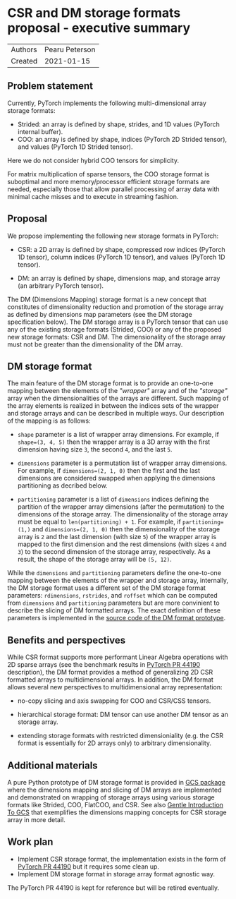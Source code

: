 # CSR and DM storage formats proposal - executive summary

|            |                 |
| ---------- | --------------- |
| Authors    | Pearu Peterson  |
| Created    | 2021-01-15      |

## Problem statement

Currently, PyTorch implements the following multi-dimensional array
storage formats:

- Strided: an array is defined by shape, strides, and 1D values
  (PyTorch internal buffer).
- COO: an array is defined by shape, indices (PyTorch 2D Strided
  tensor), and values (PyTorch 1D Strided tensor).

Here we do not consider hybrid COO tensors for simplicity.

For matrix multiplication of sparse tensors, the COO storage format is
suboptimal and more memory/processor efficient storage formats are
needed, especially those that allow parallel processing of array data
with minimal cache misses and to execute in streaming fashion.

## Proposal

We propose implementing the following new storage formats in PyTorch:

- CSR: a 2D array is defined by shape, compressed row indices (PyTorch
  1D tensor), column indices (PyTorch 1D tensor), and values (PyTorch
  1D tensor).

- DM: an array is defined by shape, dimensions map, and storage array
  (an arbitrary PyTorch tensor).

The DM (Dimensions Mapping) storage format is a new concept that
constitutes of dimensionality reduction and promotion of the storage
array as defined by dimensions map parameters (see the DM storage
specification below). The DM storage array is a PyTorch tensor that
can use any of the existing storage formats (Strided, COO) or any of
the proposed new storage formats: CSR and DM. The dimensionality of
the storage array must not be greater than the dimensionality of the
DM array.

## DM storage format

The main feature of the DM storage format is to provide an one-to-one
mapping between the elements of the *"wrapper"* array and of the
*"storage"* array when the dimensionalities of the arrays are
different.  Such mapping of the array elements is realized in between
the indices sets of the wrapper and storage arrays and can be
described in multiple ways. Our description of the mapping is as
follows:

- `shape` parameter is a list of wrapper array dimensions. For
  example, if `shape=(3, 4, 5)` then the wrapper array is a 3D array
  with the first dimension having size `3`, the second `4`, and the
  last `5`.

- `dimensions` parameter is a permutation list of wrapper array
  dimensions. For example, if `dimensions=(2, 1, 0)` then the first
  and the last dimensions are considered swapped when applying the
  dimensions partitioning as decribed below.

- `partitioning` parameter is a list of `dimensions` indices defining
  the partition of the wrapper array dimensions (after the
  permutation) to the dimensions of the storage array. The
  dimensionality of the storage array must be equal to
  `len(partitioning) + 1`.  For example, if `partitioning=(1,)` and
  `dimensions=(2, 1, 0)` then the dimensionality of the storage array
  is `2` and the last dimension (with size `5`) of the wrapper array
  is mapped to the first dimension and the rest dimensions (with sizes
  `4` and `3`) to the second dimension of the storage array,
  respectively. As a result, the shape of the storage array will be
  `(5, 12)`.

While the `dimensions` and `partitioning` parameters define the
one-to-one mapping between the elements of the wrapper and storage
array, internally, the DM storage format uses a different set of the
DM storage format parameters: `rdimensions`, `rstrides`, and `roffset`
which can be computed from `dimensions` and `partitioning` parameters
but are more convinient to describe the slicing of DM formatted
arrays.  The exact definition of these parameters is implemented in
the [source code of the DM format
prototype](https://github.com/pearu/gcs/blob/main/gcs/storage.py#L953).

## Benefits and perspectives

While CSR format supports more performant Linear Algebra operations
with 2D sparse arrays (see the benchmark results in [PyTorch PR
44190](https://github.com/pytorch/pytorch/pull/44190) description),
the DM format provides a method of generalizing 2D CSR formatted
arrays to multidimensional arrays. In addition, the DM format allows
several new perspectives to multidimensional array representation:

- no-copy slicing and axis swapping for COO and CSR/CSS tensors.

- hierarchical storage format: DM tensor can use another DM tensor as
  an storage array.

- extending storage formats with restricted dimensioniality (e.g. the
  CSR format is essentially for 2D arrays only) to arbitrary
  dimensionality.

## Additional materials

A pure Python prototype of DM storage format is provided in [GCS
package](https://github.com/pearu/gcs/tree/main/gcs) where the dimensions
mapping and slicing of DM arrays are implemented and demonstrated on
wrapping of storage arrays using various storage formats like Strided,
COO, FlatCOO, and CSR. See also [Gentle Introduction To
GCS](GentleIntroductionToGCS.md) that exemplifies the dimensions
mapping concepts for CSR storage array in more detail.

## Work plan

- Implement CSR storage format, the implementation exists in the form
  of [PyTorch PR 44190](https://github.com/pytorch/pytorch/pull/44190)
  but it requires some clean up.
- Implement DM storage format in storage array format agnostic way.

The PyTorch PR 44190 is kept for reference but will be retired
eventually.
